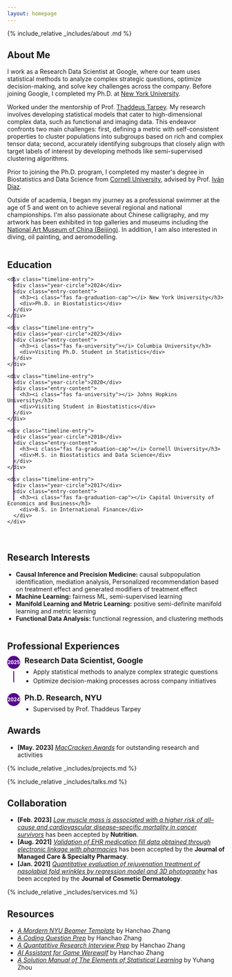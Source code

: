 ```yaml
---
layout: homepage
---
```


{% include_relative _includes/about .md %}

## About Me

I work as a Research Data Scientist at Google, where our team uses statistical methods to analyze complex strategic questions, optimize decision-making, and solve key challenges across the company. Before joining Google, I completed my Ph.D. at <a href="https://www.nyu.edu/" target="_blank">New York University</a>.

Worked under the mentorship of Prof. <a href="https://scholar.google.com/citations?user=QtyFQVYAAAAJ&hl=en" target="_blank">Thaddeus Tarpey</a>. My research involves developing statistical models that cater to high-dimensional complex data, such as functional and imaging data. This endeavor confronts two main challenges: first, defining a metric with self-consistent properties to cluster populations into subgroups based on rich and complex tensor data; second, accurately identifying subgroups that closely align with target labels of interest by developing methods like semi-supervised clustering algorithms.

Prior to joining the Ph.D. program, I completed my master's degree in Biostatistics and Data Science from <a href="https://www.cornell.edu" target="_blank">Cornell University</a>, advised by Prof. <a href="https://www.idiaz.xyz" target="_blank">Iván Díaz</a>.

Outside of academia, I began my journey as a professional swimmer at the age of 5 and went on to achieve several regional and national championships. I'm also passionate about Chinese calligraphy, and my artwork has been exhibited in top galleries and museums including the <a href="http://www.namoc.org/" target="_blank">National Art Museum of China (Beijing)</a>. In addition, I am also interested in diving, oil painting, and aeromodelling.

<div class="container-flex">
  <div class="timeline-container">
    <h2>Education</h2>
    <div class="timeline-line"></div>

    <div class="timeline-entry">
      <div class="year-circle">2024</div>
      <div class="entry-content">
        <h3><i class="fas fa-graduation-cap"></i> New York University</h3>
        <div>Ph.D. in Biostatistics</div>
      </div>
    </div>

    <div class="timeline-entry">
      <div class="year-circle">2023</div>
      <div class="entry-content">
        <h3><i class="fas fa-university"></i> Columbia University</h3>
        <div>Visiting Ph.D. Student in Statistics</div>
      </div>
    </div>

    <div class="timeline-entry">
      <div class="year-circle">2020</div>
      <div class="entry-content">
        <h3><i class="fas fa-university"></i> Johns Hopkins University</h3>
        <div>Visiting Student in Biostatistics</div>
      </div>
    </div>

    <div class="timeline-entry">
      <div class="year-circle">2018</div>
      <div class="entry-content">
        <h3><i class="fas fa-graduation-cap"></i> Cornell University</h3>
        <div>M.S. in Biostatistics and Data Science</div>
      </div>
    </div>

    <div class="timeline-entry">
      <div class="year-circle">2017</div>
      <div class="entry-content">
        <h3><i class="fas fa-graduation-cap"></i> Capital University of Economics and Business</h3>
        <div>B.S. in International Finance</div>
      </div>
    </div>
  </div>

  <div class="research-interests">
    <h2>Research Interests</h2>
    <ul>
      <li><strong>Causal Inference and Precision Medicine:</strong> causal subpopulation identification, mediation analysis, Personalized recommendation based on treatment effect and generated modifiers of treatment effect</li>
      <li><strong>Machine Learning:</strong> fairness ML, semi-supervised learning</li>
      <li><strong>Manifold Learning and Metric Learning:</strong> positive semi-definite manifold learning and metric learning</li>
      <li><strong>Functional Data Analysis:</strong> functional regression, and clustering methods</li>
    </ul>
  </div>
</div>

<div class="timeline-container">
  <h2>Professional Experiences</h2>
  <div class="timeline-line"></div>

  <div class="timeline-entry">
    <div class="year-circle">2025</div>
    <div class="entry-content">
      <h3><i class="fas fa-briefcase"></i> Research Data Scientist, Google</h3>
      <ul>
        <li>Apply statistical methods to analyze complex strategic questions</li>
        <li>Optimize decision-making processes across company initiatives</li>
      </ul>
    </div>
  </div>

  <div class="timeline-entry">
    <div class="year-circle">2024</div>
    <div class="entry-content">
      <h3><i class="fas fa-graduation-cap"></i> Ph.D. Research, NYU</h3>
      <ul>
        <li>Supervised by Prof. Thaddeus Tarpey</li>
      </ul>
    </div>
  </div>
</div>

## Awards

- **[May. 2023]** <a href="https://gsas.nyu.edu/admissions/financial-aid/graduate-school-fellowships-and-assistantships.html" target="_blank">_MacCracken Awards_</a> for outstanding research and activities

{% include_relative _includes/projects.md %}

{% include_relative _includes/talks.md %}

## Collaboration

- **[Feb. 2023]** <a href="https://www.sciencedirect.com/science/article/pii/S089990072200346X" target="_blank">_Low muscle mass is associated with a higher risk of all–cause and cardiovascular disease–specific mortality in cancer survivors_</a> has been accepted by **Nutrition**.
- **[Aug. 2021]** <a href="https://www.jmcp.org/doi/full/10.18553/jmcp.2021.27.10.1482" target="_blank">_Validation of EHR medication fill data obtained through electronic linkage with pharmacies_</a> has been accepted by the **Journal of Managed Care & Specialty Pharmacy**.
- **[Jan. 2021]** <a href="https://onlinelibrary.wiley.com/doi/abs/10.1111/jocd.13486" target="_blank">_Quantitative evaluation of rejuvenation treatment of nasolabial fold wrinkles by regression model and 3D photography_</a> has been accepted by the **Journal of Cosmetic Dermatology**.

{% include_relative _includes/services.md %}

## Resources

- <a href="https://github.com/Hanchao-Zhang/nyu_mordern_beamer_template/blob/main/demo.pdf" target="_blank">_A Mordern NYU Beamer Template_</a> by Hanchao Zhang
- <a href="https://github.com/Hanchao-Zhang/LeetCode-Prep/blob/main/main.pdf" target="_blank">_A Coding Question Prep_</a> by Hanchao Zhang
- <a href="https://github.com/Hanchao-Zhang/LeetQuant-Note/blob/main/Prep/Quant%20Research.pdf" target="_blank">_A Quantatitive Research Interview Prep_</a> by Hanchao Zhang
- <a href="https://werewolf-assistant.streamlit.app/" target="_blank">_AI Assistant for Game Werewolf_</a> by Hanchao Zhang
- <a href="https://yuhangzhou88.github.io/ESL_Solution/" target="_blank">_A Solution Manual of The Elements of Statistical Learning_</a> by Yuhang Zhou

<style>
  .container-flex {
    display: flex;
    flex-wrap: wrap;
    gap: 20px;
  }

  .timeline-container {
    flex: 1;
    min-width: 300px;
    max-width: 800px;
    position: relative;
  }

  .timeline-container h2 {
    margin-bottom: 10px;
  }

  .timeline-line {
    position: absolute;
    top: 70px;
    left: 14px;
    width: 1.5px;
    height: calc(100% - 140px);
    background: #57068C;
  }

  .timeline-entry {
    position: relative;
    margin-bottom: 20px;
    padding-left: 40px;
  }

  .year-circle {
    position: absolute;
    left: 0px;
    top: 0;
    width: 30px;
    height: 30px;
    background-color: #57068C;
    color: white;
    font-weight: bold;
    font-size: 0.7rem;
    border-radius: 50%;
    display: flex;
    align-items: center;
    justify-content: center;
    z-index: 2;
  }

  .entry-content h3 {
    margin: 0 0 5px 0;
    font-size: 1.1rem;
    line-height: 1.3;
  }

  .entry-content div {
    font-size: 1rem;
    color: #666;
    margin: 0;
    line-height: 1.4;
  }

  .entry-content ul {
    margin: 5px 0 0 0;
    padding-left: 20px;
  }

  .entry-content ul li {
    margin-bottom: 4px;
  }

  .research-interests {
    flex: 1;
    min-width: 300px;
  }

  .research-interests ul {
    padding-left: 20px;
  }
</style>

